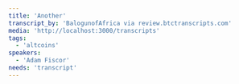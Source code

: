 ```yaml
---
title: 'Another'
transcript_by: 'BalogunofAfrica via review.btctranscripts.com'
media: 'http://localhost:3000/transcripts'
tags:
  - 'altcoins'
speakers:
  - 'Adam Fiscor'
needs: 'transcript'
---
```



